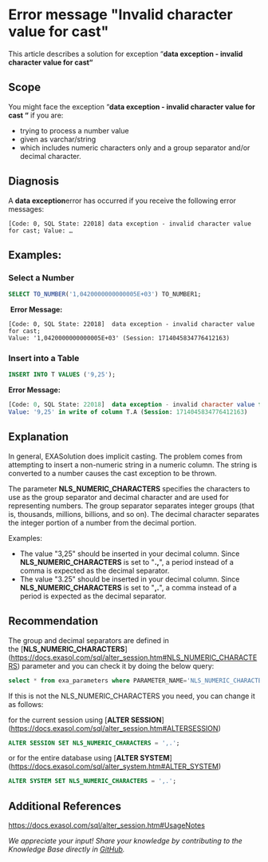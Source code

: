 # Error message &quot;Invalid character value for cast&quot; 
This article describes a solution for exception “**data exception - invalid character value for cast“**

## Scope

You might face the exception “**data exception - invalid character value for cast “** if you are:

* trying to process a number value
* given as varchar/string
* which includes numeric characters only and a group separator and/or decimal character.

## Diagnosis

A **data exception**error has occurred if you receive the following error messages:

```
[Code: 0, SQL State: 22018] data exception - invalid character value for cast; Value: …
```

## **Examples:**

### **Select a Number**


```sql
SELECT TO_NUMBER('1,0420000000000005E+03') TO_NUMBER1;
```
 **Error Message:**

```
[Code: 0, SQL State: 22018]  data exception - invalid character value for cast; 
Value: '1,0420000000000005E+03' (Session: 1714045834776412163)
```

### **Insert into a Table**


```sql
INSERT INTO T VALUES ('9,25');
```
**Error Message:**

```sql
[Code: 0, SQL State: 22018]  data exception - invalid character value for cast; 
Value: '9,25' in write of column T.A (Session: 1714045834776412163)
```
## Explanation

In general, EXASolution does implicit casting. The problem comes from attempting to insert a non-numeric string in a numeric column. The string is converted to a number causes the cast exception to be thrown.

The parameter **NLS_NUMERIC_CHARACTERS** specifies the characters to use as the group separator and decimal character and are used for representing numbers. The group separator separates integer groups (that is, thousands, millions, billions, and so on). The decimal character separates the integer portion of a number from the decimal portion.

Examples:

* The value "3,25" should be inserted in your decimal column. Since **NLS_NUMERIC_CHARACTERS** is set to "**.,**", a period instead of a comma is expected as the decimal separator.
* The value "3.25" should be inserted in your decimal column. Since **NLS_NUMERIC_CHARACTERS** is set to "**,.**", a comma instead of a period is expected as the decimal separator.

## Recommendation

The group and decimal separators are defined in the [**NLS_NUMERIC_CHARACTERS**] (https://docs.exasol.com/sql/alter_session.htm#NLS_NUMERIC_CHARACTERS) parameter and you can check it by doing the below query:


```sql
select * from exa_parameters where PARAMETER_NAME='NLS_NUMERIC_CHARACTERS';
```
If this is not the NLS_NUMERIC_CHARACTERS you need, you can change it as follows:

for the current session using [**ALTER SESSION**] (https://docs.exasol.com/sql/alter_session.htm#ALTERSESSION) 


```sql
ALTER SESSION SET NLS_NUMERIC_CHARACTERS = ',.';
```
or for the entire database using [**ALTER SYSTEM**] (https://docs.exasol.com/sql/alter_system.htm#ALTER_SYSTEM)


```sql
ALTER SYSTEM SET NLS_NUMERIC_CHARACTERS = ',.';
```
## Additional References

<https://docs.exasol.com/sql/alter_session.htm#UsageNotes> 

*We appreciate your input! Share your knowledge by contributing to the Knowledge Base directly in [GitHub](https://github.com/exasol/public-knowledgebase).* 